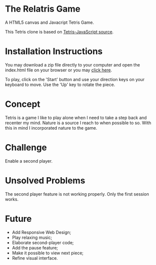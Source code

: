 # The Relatris Game

A HTML5 canvas and Javacript Tetris Game.

This Tetris clone is based on [Tetris-JavaScript source](https://github.com/CodeExplainedRepo/Tetris-JavaScript).

# Installation Instructions
You may download a zip file directly to your computer and open the index.html file on your browser or 
you may [click here](https://parkcarol.github.io/tetris-game/).

To play, click on the 'Start' button and use your direction keys on your keyboard to move.
Use the 'Up' key to rotate the piece.

# Concept
Tetris is a game I like to play alone when I need to take a step back and recenter my mind.
Nature is a source I reach to when possible to so. With this in mind I incorporated nature to the game.

# Challenge
Enable a second player.

# Unsolved Problems
The second player feature is not working properly. Only the first session works.

# Future
- Add Responsive Web Design;
- Play relaxing music;
- Elaborate second-player code;
- Add the pause feature;
- Make it possible to view next piece;
- Refine visual interface.
